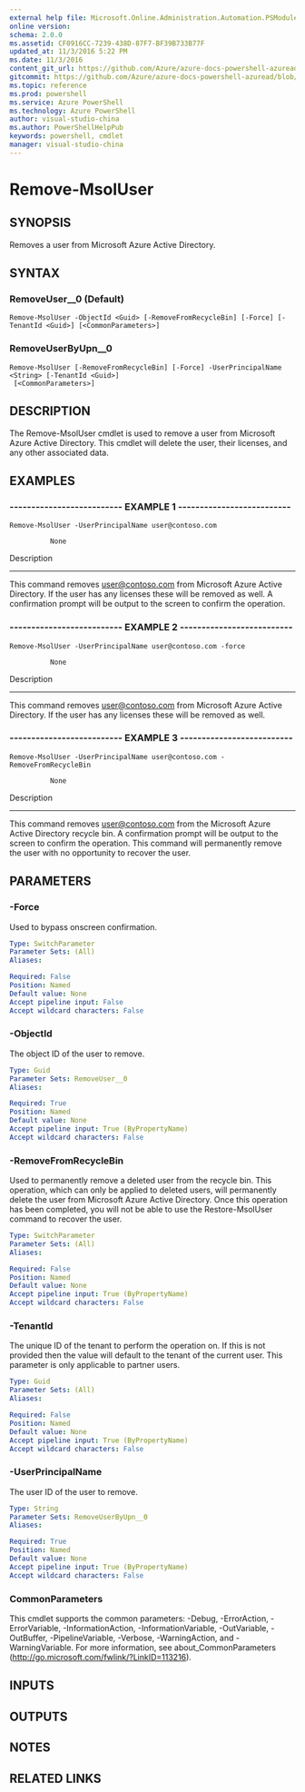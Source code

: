 ```yaml
---
external help file: Microsoft.Online.Administration.Automation.PSModule.dll-Help.xml
online version: 
schema: 2.0.0
ms.assetid: CF0916CC-7239-438D-87F7-BF39B733B77F
updated_at: 11/3/2016 5:22 PM
ms.date: 11/3/2016
content_git_url: https://github.com/Azure/azure-docs-powershell-azuread/blob/master/Azure%20AD%20Cmdlets/MSOnline/v1/Remove-MsolUser.md
gitcommit: https://github.com/Azure/azure-docs-powershell-azuread/blob/cedef1609da4230592c00be27ccc62e342e2df61/Azure%20AD%20Cmdlets/MSOnline/v1/Remove-MsolUser.md
ms.topic: reference
ms.prod: powershell
ms.service: Azure PowerShell
ms.technology: Azure PowerShell
author: visual-studio-china
ms.author: PowerShellHelpPub
keywords: powershell, cmdlet
manager: visual-studio-china
---
```


# Remove-MsolUser

## SYNOPSIS
Removes a user from Microsoft Azure Active Directory.

## SYNTAX

### RemoveUser__0 (Default)
```
Remove-MsolUser -ObjectId <Guid> [-RemoveFromRecycleBin] [-Force] [-TenantId <Guid>] [<CommonParameters>]
```

### RemoveUserByUpn__0
```
Remove-MsolUser [-RemoveFromRecycleBin] [-Force] -UserPrincipalName <String> [-TenantId <Guid>]
 [<CommonParameters>]
```

## DESCRIPTION
The Remove-MsolUser cmdlet is used to remove a user from Microsoft Azure Active Directory.
This cmdlet will delete the user, their licenses, and any other associated data.

## EXAMPLES

### -------------------------- EXAMPLE 1 --------------------------
```
Remove-MsolUser -UserPrincipalName user@contoso.com

          None
```

Description

-----------

This command removes user@contoso.com from Microsoft Azure Active Directory. 
If the user has any licenses these will be removed as well. 
A confirmation prompt will be output to the screen to confirm the operation.

### -------------------------- EXAMPLE 2 --------------------------
```
Remove-MsolUser -UserPrincipalName user@contoso.com -force

          None
```

Description

-----------

This command removes user@contoso.com from Microsoft Azure Active Directory. 
If the user has any licenses these will be removed as well.

### -------------------------- EXAMPLE 3 --------------------------
```
Remove-MsolUser -UserPrincipalName user@contoso.com -RemoveFromRecycleBin

          None
```

Description

-----------

This command removes user@contoso.com from the Microsoft Azure Active Directory recycle bin.
A confirmation prompt will be output to the screen to confirm the operation. 
This command will permanently remove the user with no opportunity to recover the user.

## PARAMETERS

### -Force
Used to bypass onscreen confirmation.

```yaml
Type: SwitchParameter
Parameter Sets: (All)
Aliases: 

Required: False
Position: Named
Default value: None
Accept pipeline input: False
Accept wildcard characters: False
```

### -ObjectId
The object ID of the user to remove.

```yaml
Type: Guid
Parameter Sets: RemoveUser__0
Aliases: 

Required: True
Position: Named
Default value: None
Accept pipeline input: True (ByPropertyName)
Accept wildcard characters: False
```

### -RemoveFromRecycleBin
Used to permanently remove a deleted user from the recycle bin.
This operation, which can only be applied to deleted users, will permanently delete the user from Microsoft Azure Active Directory.
Once this operation has been completed, you will not be able to use the Restore-MsolUser command to recover the user.

```yaml
Type: SwitchParameter
Parameter Sets: (All)
Aliases: 

Required: False
Position: Named
Default value: None
Accept pipeline input: True (ByPropertyName)
Accept wildcard characters: False
```

### -TenantId
The unique ID of the tenant to perform the operation on.
If this is not provided then the value will default to the tenant of the current user.
This parameter is only applicable to partner users.

```yaml
Type: Guid
Parameter Sets: (All)
Aliases: 

Required: False
Position: Named
Default value: None
Accept pipeline input: True (ByPropertyName)
Accept wildcard characters: False
```

### -UserPrincipalName
The user ID of the user to remove.

```yaml
Type: String
Parameter Sets: RemoveUserByUpn__0
Aliases: 

Required: True
Position: Named
Default value: None
Accept pipeline input: True (ByPropertyName)
Accept wildcard characters: False
```

### CommonParameters
This cmdlet supports the common parameters: -Debug, -ErrorAction, -ErrorVariable, -InformationAction, -InformationVariable, -OutVariable, -OutBuffer, -PipelineVariable, -Verbose, -WarningAction, and -WarningVariable. For more information, see about_CommonParameters (http://go.microsoft.com/fwlink/?LinkID=113216).

## INPUTS

## OUTPUTS

## NOTES

## RELATED LINKS


